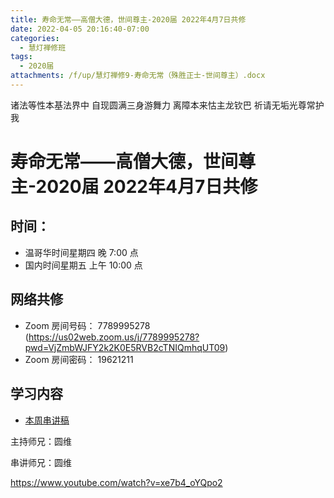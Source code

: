 ```yaml
---
title: 寿命无常——高僧大德，世间尊主-2020届 2022年4月7日共修
date: 2022-04-05 20:16:40-07:00
categories:
  - 慧灯禅修班
tags:
  - 2020届
attachments: /f/up/慧灯禅修9-寿命无常（殊胜正士-世间尊主）.docx
---
```

诸法等性本基法界中 自现圆满三身游舞力 
离障本来怙主龙钦巴 祈请无垢光尊常护我

# 寿命无常——高僧大德，世间尊主-2020届 2022年4月7日共修

## 时间：

* 温哥华时间星期四 晚 7:00 点
* 国内时间星期五 上午 10:00 点

## 网络共修
* Zoom 房间号码： 7789995278 (<https://us02web.zoom.us/j/7789995278?pwd=VjZmbWJFY2k2K0E5RVB2cTNIQmhqUT09>)
* Zoom 房间密码： 19621211

## 学习内容

* [本周串讲稿](https://s3.ca-central-1.wasabisys.com/hddata/f.huidengchanxiu.net/hdv/f/up/慧灯禅修9-寿命无常（殊胜正士-世间尊主）.docx)

主持师兄：圆维

串讲师兄：圆维

<https://www.youtube.com/watch?v=xe7b4_oYQpo2>